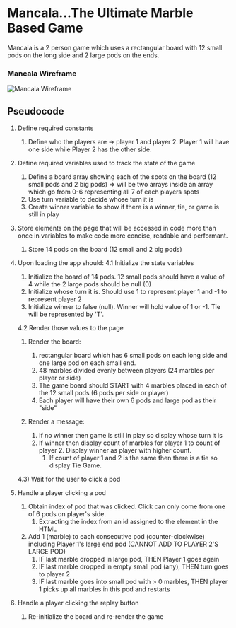 # Mancala...The Ultimate Marble Based Game

Mancala is a 2 person game which uses a rectangular board with 12 small pods on the long side and 2 large pods on the ends.  

### Mancala Wireframe
![Mancala Wireframe](https://i.imgur.com/5LvCBOr.jpg "Mancala Wireframe")


## Pseudocode
1. Define required constants
    1. Define who the players are -> player 1 and player 2.  Player 1 will have one side while Player 2 has the other side.

2. Define required variables used to track the state of the game
    1. Define a board array showing each of the spots on the board (12 small pods and 2 big pods)
        => will be two arrays inside an array which go from 0-6 representing all 7 of each players spots
    2. Use turn variable to decide whose turn it is
    3. Create winner variable to show if there is a winner, tie, or game is still in play

3. Store elements on the page that will be accessed in code more than once in variables to make code more concise, readable and performant.
    1. Store 14 pods on the board (12 small and 2 big pods)

4. Upon loading the app should:
    4.1 Initialize the state variables
    1. Initialize the board of 14 pods.  12 small pods should have a value of 4 while the 2 large pods should be null (0)
    2. Initialize whose turn it is. Should use 1 to represent player 1 and -1 to represent player 2
    3. Initialize winner to false (null).  Winner will hold value of 1 or -1.  Tie will be represented by 'T'.

    4.2 Render those values to the page
    1. Render the board:
        1. rectangular board which has 6 small pods on each long side and one large pod on each small end.
        2. 48 marbles divided evenly between players (24 marbles per player or side)
        3. The game board should START with 4 marbles placed in each of the 12 small pods (6 pods per side or player) 
        4. Each player will have their own 6 pods and large pod as their "side"

    2. Render a message:
        1. If no winner then game is still in play so display whose turn it is
        2. If winner then display count of marbles for player 1 to count of player 2.  Display winner as player with higher count.
            1. If count of player 1 and 2 is the same then there is a tie so display Tie Game.

    4.3) Wait for the user to click a pod

5. Handle a player clicking a pod
    1. Obtain index of pod that was clicked.  Click can only come from one of 6 pods on player's side.
        1. Extracting the index from an id assigned to the element in the HTML
    2. Add 1 (marble) to each consecutive pod (counter-clockwise) including Player 1's large end pod (CANNOT ADD TO PLAYER 2'S LARGE POD)
        1. IF last marble dropped in large pod, THEN Player 1 goes again
        2. IF last marble dropped in empty small pod (any), THEN turn goes to player 2
        3. IF last marble goes into small pod with > 0 marbles, THEN player 1 picks up all marbles in this pod and restarts


6. Handle a player clicking the replay button
    1.  Re-initialize the board and re-render the game

